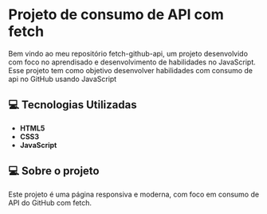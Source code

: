 # Projeto de consumo de API com fetch

Bem vindo ao meu repositório fetch-github-api, um projeto desenvolvido com foco no aprendisado e desenvolvimento de habilidades no JavaScript. Esse projeto tem como objetivo desenvolver habilidades com consumo de api no GitHub usando JavaScript

## 💻 Tecnologias Utilizadas

- **HTML5**
- **CSS3**
- **JavaScript**

## 💻 Sobre o projeto

Este projeto é uma página responsiva e moderna, com foco em consumo de API do GitHub com fetch.
